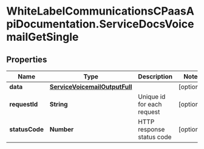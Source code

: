 # WhiteLabelCommunicationsCPaasApiDocumentation.ServiceDocsVoicemailGetSingle

## Properties

Name | Type | Description | Notes
------------ | ------------- | ------------- | -------------
**data** | [**ServiceVoicemailOutputFull**](ServiceVoicemailOutputFull.md) |  | [optional] 
**requestId** | **String** | Unique id for each request | [optional] 
**statusCode** | **Number** | HTTP response status code | [optional] 


